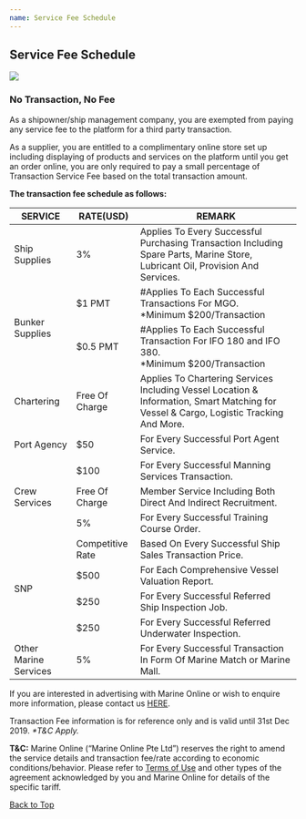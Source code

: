 ```yaml
---
name: Service Fee Schedule
---
```


## Service Fee Schedule

![](https://bwec-file.oss-cn-hongkong.aliyuncs.com/cms/90cb2f40-fc48-11e8-b129-0b5b40cbbba3.jpg)

### No Transaction, No Fee 

As a shipowner/ship management company, you are exempted from paying any service fee to the platform for a third party transaction.

As a supplier, you are entitled to a complimentary online store set up including displaying of products and services on the platform until you get an order online, you are only required to pay a small percentage of Transaction Service Fee based on the total transaction amount.

**The transaction fee schedule as follows:**

<table>
    <thead>
        <tr>
           <th>SERVICE</th>
           <th>RATE(USD)</th>
           <th>REMARK</th> 
        </tr>
    </thead>
    <tbody>
        <tr>
            <td rowspan=1>Ship Supplies</td>
            <td>3%</td>
            <td>Applies To Every Successful Purchasing Transaction Including Spare Parts, Marine Store, Lubricant Oil, Provision And Services.</td>
        </tr>
        <tr>
            <td rowspan=2>Bunker Supplies</td>
            <td>$1 PMT</td>
            <td>#Applies To Each Successful Transactions For MGO. <br>*Minimum $200/Transaction </br></td> 
        </tr>
        <tr>
            <td>$0.5 PMT</td>
            <td>#Applies To Each Successful Transaction For IFO 180 and IFO 380.<br>*Minimum $200/Transaction</br></td>
        </tr>
        <tr>
            <td rowspan=1>Chartering</td>
            <td>Free Of Charge</td>
            <td>Applies To Chartering Services Including Vessel Location & Information, Smart Matching for Vessel & Cargo, Logistic Tracking And More.</td>
        </tr>
        <tr>
            <td rowspan=1>Port Agency</td>
            <td>$50</td>
            <td>For Every Successful Port Agent Service.</td>
        </tr>
        <tr>
            <td rowspan=3>Crew Services</td>
            <td>$100</td>
            <td>For Every Successful Manning Services Transaction.</td>
        </tr>
        <tr>
            <td>Free Of Charge</td>
            <td>Member Service Including Both Direct And Indirect Recruitment.</td>
        </tr>
         <td>5%</td>
            <td>For Every Successful Training Course Order.</td>
        </tr>
        <tr>
            <td rowspan=4>SNP</td>
            <td>Competitive Rate</td>
            <td>Based On Every Successful Ship Sales Transaction Price.</td>
        </tr>
        <tr>
            <td>$500</td>
            <td>For Each Comprehensive Vessel Valuation Report.</td>
        </tr>
        <tr>
            <td>$250</td>
            <td>For Every Successful Referred Ship Inspection Job.</td>
        </tr>
        <tr>
            <td>$250</td>
            <td>For Every Successful Referred Underwater Inspection.</td>
        </tr>
        <tr>
            <td rowspan=1>Other Marine Services</td>
            <td>5%</td>
            <td>For Every Successful Transaction In Form Of Marine Match or Marine Mall.</td>
        </tr>
    </tbody>
</table>

If you are interested in advertising with Marine Online or wish to enquire more information, please contact us [HERE](https://aboutus.marineonline.com/docs/connect/contactus).

Transaction Fee information is for reference only and is valid until 31st Dec 2019. <i>*T&C Apply.</i>

**T&C:** Marine Online (“Marine Online Pte Ltd”) reserves the right to amend the service details and transaction fee/rate according to economic conditions/behavior. Please refer to [Terms of Use](https://aboutus.marineonline.com/docs/terms/tnc) and other types of the agreement acknowledged by you and Marine Online for details of the specific tariff.

 [Back to Top](fee#)
 
